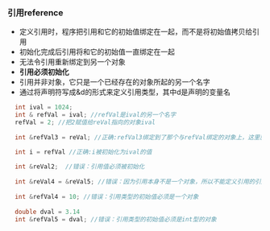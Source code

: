 ### 引用reference
- 定义引用时，程序把引用和它的初始值绑定在一起，而不是将初始值拷贝给引用
- 初始化完成后引用将和它的初始值一直绑定在一起
- 无法令引用重新绑定到另一个对象
- **引用必须初始化**
- 引用并非对象，它只是一个已经存在的对象所起的另一个名字
- 通过将声明符写成&d的形式来定义引用类型，其中d是声明的变量名

```c++
  int ival = 1024;
  int & refVal = ival; //refVal是ival的另一个名字
  refVal = 2; //把2赋值给reVal指向的对象ival
  
  int &refVal3 = reVal; //正确:refVal3绑定到了那个与refVal绑定的对象上，这里就是帮顶到了ival上

  int i = refVal //正确:i被初始化为ival的值
   
  int &reVal2;  //错误：引用值必须被初始化
   
  int &reVal4 = &reVal5; //错误：因为引用本身不是一个对象，所以不能定义引用的引用
  
  int &refVal4 = 10; //错误：引用类型的初始值必须是一个对象
  
  double dval = 3.14
  int &refVal5 = dval; //错误：引用类型的初始值必须是int型的对象

```

